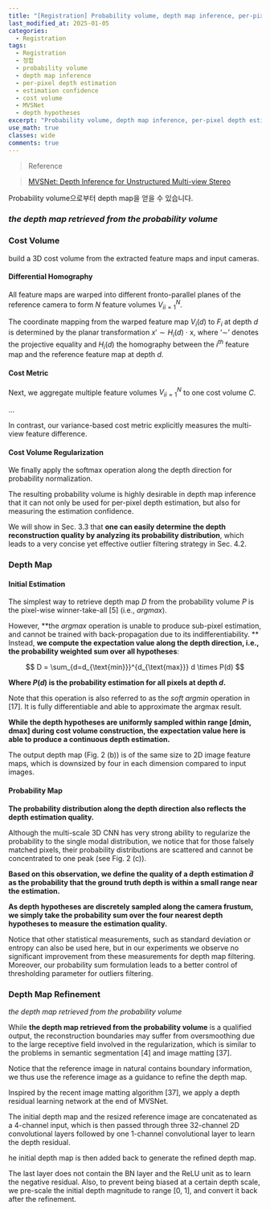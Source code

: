 ```yaml
---
title: "[Registration] Probability volume, depth map inference, per-pixel depth estimation, estimation confidence, depth hypotheses"
last_modified_at: 2025-01-05
categories:
  - Registration
tags:
  - Registration
  - 정합
  - probability volume
  - depth map inference
  - per-pixel depth estimation
  - estimation confidence
  - cost volume
  - MVSNet
  - depth hypotheses
excerpt: "Probability volume, depth map inference, per-pixel depth estimation, estimation confidence"
use_math: true
classes: wide
comments: true
---
```


> Reference

>[MVSNet: Depth Inference for Unstructured Multi-view Stereo](https://openaccess.thecvf.com/content_ECCV_2018/papers/Yao_Yao_MVSNet_Depth_Inference_ECCV_2018_paper.pdf)

Probability volume으로부터 depth map을 얻을 수 있습니다.

### _the depth map retrieved from the probability volume_

### Cost Volume

build a 3D cost volume from the extracted feature maps and input cameras.

#### Differential Homography

All feature maps are warped into different fronto-parallel planes of the reference camera to form $N$ feature volumes ${V_i}^N_{i=1}$. 

The coordinate mapping from the warped feature map $V_i(d)$ to $F_i$ at depth $d$ is determined by the planar transformation $x′ ∼ H_i(d)$ · x, where ‘∼’ denotes the projective equality and $H_i(d)$ the homography between the $i^{th}$ feature map and the reference feature map at depth $d$.

#### Cost Metric 

Next, we aggregate multiple feature volumes ${V_i}^N_{i=1}$ to one cost volume $C$.

...

In contrast, our variance-based cost metric explicitly measures the multi-view feature difference.

#### Cost Volume Regularization

We finally apply the softmax operation along the depth direction for probability normalization.

The resulting probability volume is highly desirable in depth map inference that it can not only be used for per-pixel depth estimation, but also for measuring the estimation confidence.

We will show in Sec. 3.3 that **one can easily determine the depth reconstruction quality by analyzing its probability distribution**, which leads to a very concise yet effective outlier filtering strategy in Sec. 4.2.

### Depth Map

#### Initial Estimation

The simplest way to retrieve depth map $D$ from the probability volume $P$ is the pixel-wise winner-take-all [5] (i.e., $argmax$). 

However, **the $argmax$ operation is unable to produce sub-pixel estimation, and cannot be trained with back-propagation due to its indifferentiability. **
Instead, **we compute the expectation value along the depth direction, i.e., the probability weighted sum over all hypotheses**:

$$
D = \sum_{d=d_{\text{min}}}^{d_{\text{max}}} d \times P(d)
$$

**Where $P(d)$ is the probability estimation for all pixels at depth $d$.**

Note that this operation is also referred to as the $soft \ argmin$ operation in [17]. It is fully differentiable and able to approximate the argmax result.

**While the depth hypotheses are uniformly sampled within range [dmin, dmax] during cost volume construction, the expectation value here is able to produce a continuous depth estimation.**

The output depth map (Fig. 2 (b)) is of the same size to 2D image feature maps, which is downsized by four in each dimension compared to input images.

#### Probability Map

**The probability distribution along the depth direction also reflects the depth estimation quality.** 

Although the multi-scale 3D CNN has very strong ability to regularize the probability to the single modal distribution, we notice that for those falsely matched pixels, their probability distributions are scattered and cannot be concentrated to one peak (see Fig. 2 (c)). 

**Based on this observation, we define the quality of a depth estimation $\hat{d}$ as the probability that the ground truth depth is within a small range near the estimation.** 

**As depth hypotheses are discretely sampled along the camera frustum, we simply take the probability sum over the four nearest depth hypotheses to measure the estimation quality.** 

Notice that other statistical measurements, such as standard deviation or entropy can also be used here, but in our experiments we observe no significant improvement from these measurements for depth map filtering. Moreover, our probability sum formulation leads to a better control of thresholding parameter for outliers filtering.

### Depth Map Refinement

_the depth map retrieved from the probability volume_

While **the depth map retrieved from the probability volume** is a qualified output, the reconstruction boundaries may suffer from oversmoothing due to the large receptive field involved in the regularization,
which is similar to the problems in semantic segmentation [4] and image matting [37]. 

Notice that the reference image in natural contains boundary information, we thus use the reference image as a guidance to refine the depth map. 

Inspired by the recent image matting algorithm [37], we apply a depth residual learning network at the end of MVSNet. 

The initial depth map and the resized reference image are concatenated as a 4-channel input, which is then passed through three 32-channel 2D convolutional layers followed by one 1-channel convolutional layer to learn the depth residual.

he initial depth map is then added back to generate the refined depth map. 

The last layer does not contain the BN layer and the ReLU unit as to learn the negative residual. Also, to prevent being biased at a certain depth scale, we pre-scale the initial depth magnitude to range [0, 1], and convert it back after the refinement.



